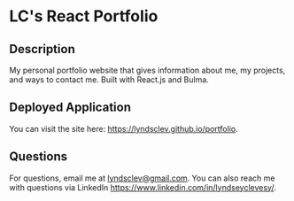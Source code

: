 # LC's React Portfolio

## Description

My personal portfolio website that gives information about me, my projects, and ways to contact me. Built with React.js and Bulma.

## Deployed Application 

You can visit the site here: https://lyndsclev.github.io/portfolio. 

## Questions 

For questions, email me at lyndsclev@gmail.com. You can also reach me with questions via LinkedIn https://www.linkedin.com/in/lyndseyclevesy/.
